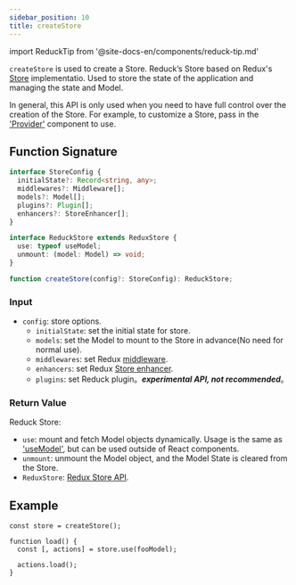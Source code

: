 ```yaml
---
sidebar_position: 10
title: createStore
---
```


import ReduckTip from '@site-docs-en/components/reduck-tip.md'

<ReduckTip />


`createStore` is used to create a Store. Reduck’s Store based on Redux's [Store](https://redux.js.org/api/store) implementatio. Used to store the state of the application and managing the state and Model.

In general, this API is only used when you need to have full control over the creation of the Store. For example, to customize a Store, pass in the ['Provider'](./Provider.md) component to use.


## Function Signature

```ts
interface StoreConfig {
  initialState?: Record<string, any>;
  middlewares?: Middleware[];
  models?: Model[];
  plugins?: Plugin[];
  enhancers?: StoreEnhancer[];
}

interface ReduckStore extends ReduxStore {
  use: typeof useModel;
  unmount: (model: Model) => void;
}

function createStore(config?: StoreConfig): ReduckStore;
```

### Input

- `config`: store options.
  - `initialState`: set the initial state for store.
  - `models`: set the Model to mount to the Store in advance(No need for normal use).
  - `middlewares`: set Redux [middleware](https://redux.js.org/understanding/thinking-in-redux/glossary#middleware).
  - `enhancers`: set Redux [Store enhancer](https://redux.js.org/understanding/thinking-in-redux/glossary#store-enhancer).
  - `plugins`: set Reduck plugin。***experimental API, not recommended***。

### Return Value

Reduck Store:

- `use`: mount and fetch Model objects dynamically. Usage is the same as ['useModel'](./use-model.md), but can be used outside of React components.
- `unmount`: unmount the Model object, and the Model State is cleared from the Store.
- `ReduxStore`: [Redux Store API](https://redux.js.org/tutorials/fundamentals/part-4-store#redux-store).


## Example
```tsx
const store = createStore();

function load() {
  const [, actions] = store.use(fooModel);

  actions.load();
}
```
